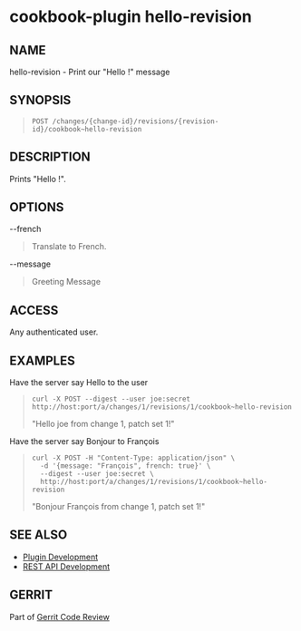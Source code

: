 cookbook-plugin hello-revision
==============================

NAME
----
hello-revision - Print our "Hello <user>!" message

SYNOPSIS
--------
>     POST /changes/{change-id}/revisions/{revision-id}/cookbook~hello-revision

DESCRIPTION
-----------
Prints "Hello <user>!".

OPTIONS
-------

--french
> Translate to French.

--message
> Greeting Message

ACCESS
------
Any authenticated user.

EXAMPLES
--------

Have the server say Hello to the user

>     curl -X POST --digest --user joe:secret http://host:port/a/changes/1/revisions/1/cookbook~hello-revision
> "Hello joe from change 1, patch set 1!"

Have the server say Bonjour to François

>     curl -X POST -H "Content-Type: application/json" \
>       -d '{message: "François", french: true}' \
>       --digest --user joe:secret \
>       http://host:port/a/changes/1/revisions/1/cookbook~hello-revision
> "Bonjour François from change 1, patch set 1!"

SEE ALSO
--------

* [Plugin Development](../../../Documentation/dev-plugins.html)
* [REST API Development](../../../Documentation/dev-rest-api.html)

GERRIT
------
Part of [Gerrit Code Review](../../../Documentation/index.html)
